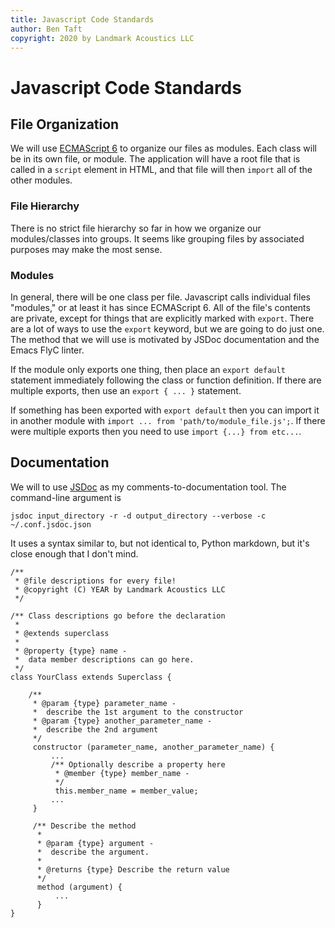 ```yaml
---
title: Javascript Code Standards
author: Ben Taft
copyright: 2020 by Landmark Acoustics LLC
---
```


# Javascript Code Standards

## File Organization

We will use [ECMAScript 6](http://www.ecma-international.org/ecma-262/6.0/) to
organize our files as modules. Each class will be in its own file, or module.
The application will have a root file that is called in a `script` element in
HTML, and that file will then `import` all of the other modules.

### File Hierarchy

There is no strict file hierarchy so far in how we organize our modules/classes
into groups. It seems like grouping files by associated purposes may make the
most sense.

### Modules

In general, there will be one class per file. Javascript calls individual files
"modules," or at least it has since ECMAScript 6. All of the file's contents
are private, except for things that are explicitly marked with `export`. There
are a lot of ways to use the `export` keyword, but we are going to do just one.
The method that we will use is motivated by JSDoc documentation and the Emacs
FlyC linter.

If the module only exports one thing, then place an `export default` statement
immediately following the class or function definition. If there are multiple
exports, then use an `export { ... }` statement.

If something has been exported with `export default` then you can import it in
another module with `import ... from 'path/to/module_file.js';`. If there
were multiple exports then you need to use `import {...} from etc...`.

## Documentation

We will to use [JSDoc](https://jsdoc.app) as my comments-to-documentation tool.
The command-line argument is
```{console}
jsdoc input_directory -r -d output_directory --verbose -c ~/.conf.jsdoc.json
```
It uses a syntax similar to, but not identical to, Python markdown, but it's
close enough that I don't mind.

```{javascript}
/**
 * @file descriptions for every file!
 * @copyright (C) YEAR by Landmark Acoustics LLC
 */

/** Class descriptions go before the declaration
 *
 * @extends superclass
 *
 * @property {type} name -
 *  data member descriptions can go here.
 */
class YourClass extends Superclass {

    /**
     * @param {type} parameter_name -
     *  describe the 1st argument to the constructor
     * @param {type} another_parameter_name -
     *  describe the 2nd argument
     */
     constructor (parameter_name, another_parameter_name) {
         ...
		 /** Optionally describe a property here
		  * @member {type} member_name -
		  */
		  this.member_name = member_value;
	     ...
     }
     
     /** Describe the method
      *
      * @param {type} argument -
      *  describe the argument.
      *
      * @returns {type} Describe the return value
      */
      method (argument) {
          ...
      }
}
```
